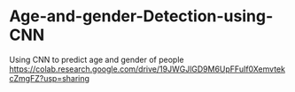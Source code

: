# Age-and-gender-Detection-using-CNN
Using CNN to predict age and gender of people
https://colab.research.google.com/drive/19JWGJlGD9M6UpFFuIf0XemvtekcZmgFZ?usp=sharing
